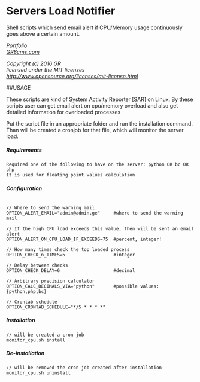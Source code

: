 # Servers Load Notifier
Shell scripts which send email alert if CPU/Memory usage continuously goes above a certain amount.

*[Portfolio](http://www.admin.ge/portfolio)*<br>
*[GR8cms.com](http://www.GR8cms.com)*

*Copyright (c) 2016 GR*<br>
*licensed under the MIT licenses*<br>
*http://www.opensource.org/licenses/mit-license.html*

##USAGE

These scripts are kind of System Activity Reporter [SAR] on Linux.
By these scripts user can get email alert on cpu/memory overload and also get detailed information for overloaded processes

Put the script file in an appropriate folder and run the installation command. Than will be created a cronjob for that file, which will monitor the server load.

##### Requirements
```shell
Required one of the following to have on the server: python OR bc OR php
It is used for floating point values calculation
```

##### Configuration
```shell

// Where to send the warning mail
OPTION_ALERT_EMAIL="admin@admin.ge"     #where to send the warning mail

// If the high CPU load exceeds this value, then will be sent an email alert
OPTION_ALERT_ON_CPU_LOAD_IF_EXCEEDS=75  #percent, integer!

// How many times check the top loaded process
OPTION_CHECK_n_TIMES=5                  #integer

// Delay between checks
OPTION_CHECK_DELAY=6                    #decimal

// Arbitrary precision calculator
OPTION_CALC_DECIMALS_VIA="python"       #possible values: {python,php,bc}

// Crontab schedule
OPTION_CRONTAB_SCHEDULE="*/5 * * * *"
```

##### Installation
```shell
// will be created a cron job
monitor_cpu.sh install
```

##### De-installation
```shell
// will be removed the cron job created after installation
monitor_cpu.sh uninstall
```
